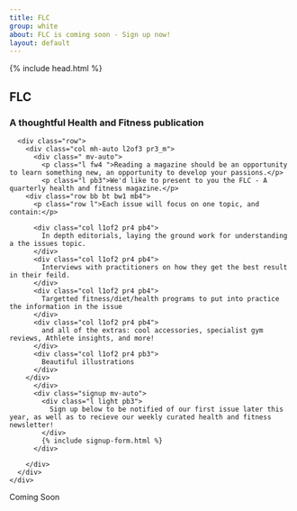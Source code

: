 ```yaml
---
title: FLC
group: white
about: FLC is coming soon - Sign up now!
layout: default
---
```


{% include head.html %}

<body>


<main class="">
  <section class="pb4 bg_brand-green row">
    <div class="row ph3 container mh-auto">
      <div class="row dfc mb2 brdr_light_muted bb-m bw3-m">
        <h2 class=" xxxl ttu tc light pb2">FLC</h2>
        <h3 class=" xl_m pb2 bb-s bw3-s tc brdr_light light">A thoughtful Health and Fitness publication</h3>
      </div>
    </div>
  </section>

  <section class="pv2 bg_brand-red row">
    <div class=" ph3 pv4_m container mh-auto">

      <div class="row">
        <div class="col mh-auto l2of3 pr3_m">
          <div class=" mv-auto">
            <p class="l fw4 ">Reading a magazine should be an opportunity to learn something new, an opportunity to develop your passions.</p>
            <p class="l pb3">We'd like to present to you the FLC - A quarterly health and fitness magazine.</p>
        <div class="row bb bt bw1 mb4">
          <p class="row l">Each issue will focus on one topic, and contain:</p>

          <div class="col l1of2 pr4 pb4">
            In depth editorials, laying the ground work for understanding a the issues topic.
          </div>
          <div class="col l1of2 pr4 pb4">
            Interviews with practitioners on how they get the best result in their feild.
          </div>
          <div class="col l1of2 pr4 pb4">
            Targetted fitness/diet/health programs to put into practice the information in the issue
          </div>
          <div class="col l1of2 pr4 pb4">
            and all of the extras: cool accessories, specialist gym reviews, Athlete insights, and more!
          </div>
          <div class="col l1of2 pr4 pb3">
            Beautiful illustrations
          </div>
        </div>
          </div>
          <div class="signup mv-auto">
            <div class="l light pb3">
              Sign up below to be notified of our first issue later this year, as well as to recieve our weekly curated health and fitness newsletter!
            </div>
            {% include signup-form.html %}
          </div>

        </div>
      </div>
    </div>
  </section>

  <section class="pv2 bg_brand-blue row">
    <div class=" ph3 container mh-auto">
      <p class="xxxl_m xxl light fw8">Coming Soon</p>
    </div>
  </section>

</main>




</body>
